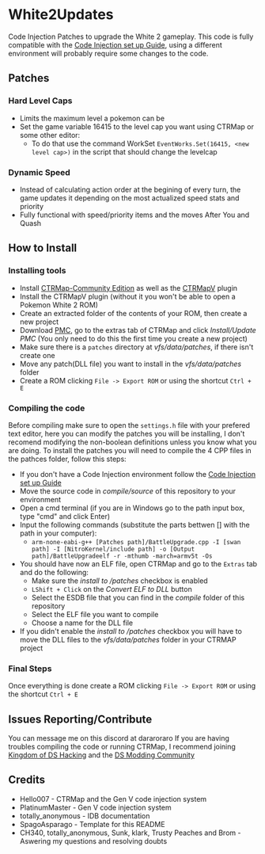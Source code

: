 # White2Updates
Code Injection Patches to upgrade the White 2 gameplay. This code is fully compatible with the [Code Injection set up Guide](https://ds-pokemon-hacking.github.io/docs/generation-v/guides/b2w2-code_injection_set_up/), using a different environment will probably require some changes to the code.

## Patches
### Hard Level Caps
  - Limits the maximum level a pokemon can be
  - Set the game variable 16415 to the level cap you want using CTRMap or some other editor:
    - To do that use the command WorkSet ```EventWorks.Set(16415, <new level cap>)``` in the script that should change the levelcap
### Dynamic Speed
  - Instead of calculating action order at the begining of every turn, the game updates it depending on the most actualized speed stats and priority
  - Fully functional with speed/priority items and the moves After You and Quash

## How to Install
### Installing tools
  - Install [CTRMap-Community Edition](https://github.com/kingdom-of-ds-hacking/CTRMap-CE) as well as the [CTRMapV](https://github.com/kingdom-of-ds-hacking/CTRMapV) plugin
  - Install the CTRMapV plugin (without it you won't be able to open a Pokemon White 2 ROM)
  - Create an extracted folder of the contents of your ROM, then create a new project
  - Download [PMC](https://github.com/kingdom-of-ds-hacking/PMC), go to the extras tab of CTRMap and click *Install/Update PMC* (You only need to do this the first time you create a new project)
  - Make sure there is a `patches` directory at *vfs/data/patches*, if there isn't create one
  - Move any patch(DLL file) you want to install in the *vfs/data/patches* folder
  - Create a ROM clicking ``File -> Export ROM`` or using the shortcut ``Ctrl + E``

### Compiling the code
Before compiling make sure to open the ``settings.h`` file with your prefered text editor, here you can modify the patches you will be installing, I don't recomend modifying the non-boolean definitions unless you know what you are doing.
To install the patches you will need to compile the 4 CPP files in the pathces folder, follow this steps:
  - If you don't have a Code Injection environment follow the [Code Injection set up Guide](https://ds-pokemon-hacking.github.io/docs/generation-v/guides/b2w2-code_injection_set_up/)
  - Move the source code in *compile/source* of this repository to your environment
  - Open a cmd terminal (if you are in Windows go to the path input box, type "cmd" and click Enter)
  - Input the following commands (substitute the parts bettwen [] with the path in your computer):
    - ``arm-none-eabi-g++ [Patches path]/BattleUpgrade.cpp -I [swan path] -I [NitroKernel/include path] -o [Output path]/BattleUpgradeelf -r -mthumb -march=armv5t -Os``
  - You should have now an ELF file, open CTRMap and go to the ``Extras`` tab and do the following:
    - Make sure the *install to /patches* checkbox is enabled
    - ``LShift + Click`` on the *Convert ELF to DLL* button
    - Select the ESDB file that you can find in the *compile* folder of this repository
    - Select the ELF file you want to compile
    - Choose a name for the DLL file
  - If you didn't enable the *install to /patches* checkbox you will have to move the DLL files to the *vfs/data/patches* folder in your CTRMAP project
### Final Steps
Once everything is done create a ROM clicking ``File -> Export ROM`` or using the shortcut ``Ctrl + E``

## Issues Reporting/Contribute
You can message me on this discord at dararoraro
If you are having troubles compiling the code or running CTRMap, I recommend joining [Kingdom of DS Hacking](https://discord.gg/zAtqJDW2jC) and the [DS Modding Community](https://discord.gg/YBtdN3aXfv )

## Credits
* Hello007 - CTRMap and the Gen V code injection system
* PlatinumMaster - Gen V code injection system
* totally_anonymous - IDB documentation
* SpagoAsparago - Template for this README
* CH340, totally_anonymous, Sunk, klark, Trusty Peaches and Brom - Aswering my questions and resolving doubts
